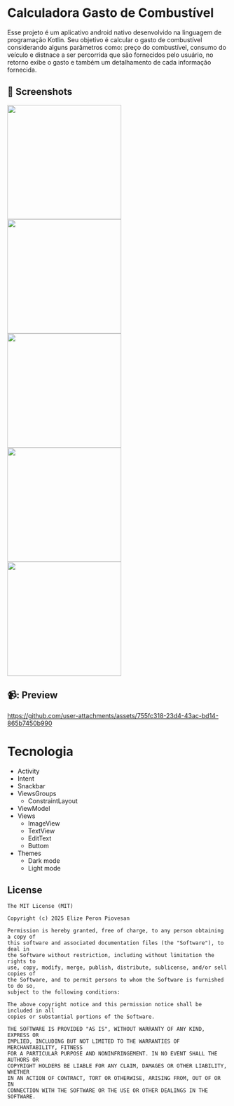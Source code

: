 # Calculadora Gasto de Combustível
Esse projeto é um aplicativo android nativo desenvolvido na linguagem de programação Kotlin. Seu objetivo é calcular o gasto de combustível considerando alguns parâmetros como: preço do combustível, consumo do veículo e distnace a ser percorrida que são fornecidos pelo usuário, no retorno exibe o gasto e também um detalhamento de cada informação fornecida.



## :camera_flash: Screenshots
<!-- You can add more screenshots here if you like -->

<img src="https://github.com/user-attachments/assets/54ad8b27-095f-4a46-bf93-7ced278c3e2b" width = 260 />
<img src="https://github.com/user-attachments/assets/e508e4cd-b3a9-4aaa-a78a-fb151acc138f" width = 260 />
<img src="https://github.com/user-attachments/assets/1584510c-9d45-4233-8d65-530dfb475e32" width = 260 />
<img src="https://github.com/user-attachments/assets/1d6fa5f5-c30a-4887-badd-8719dc54a739" width = 260 />
<img src="https://github.com/user-attachments/assets/5bd0dca3-6b77-498d-9cf4-e1f456d804c4" width = 260 />



## 📹: Preview
https://github.com/user-attachments/assets/755fc318-23d4-43ac-bd14-865b7450b990



# Tecnologia
* Activity
* Intent
* Snackbar
* ViewsGroups
  * ConstraintLayout
* ViewModel
* Views
  * ImageView
  * TextView
  * EditText
  * Buttom
* Themes
  * Dark mode
  * Light mode

## License
```
The MIT License (MIT)

Copyright (c) 2025 Elize Peron Piovesan

Permission is hereby granted, free of charge, to any person obtaining a copy of
this software and associated documentation files (the "Software"), to deal in
the Software without restriction, including without limitation the rights to
use, copy, modify, merge, publish, distribute, sublicense, and/or sell copies of
the Software, and to permit persons to whom the Software is furnished to do so,
subject to the following conditions:

The above copyright notice and this permission notice shall be included in all
copies or substantial portions of the Software.

THE SOFTWARE IS PROVIDED "AS IS", WITHOUT WARRANTY OF ANY KIND, EXPRESS OR
IMPLIED, INCLUDING BUT NOT LIMITED TO THE WARRANTIES OF MERCHANTABILITY, FITNESS
FOR A PARTICULAR PURPOSE AND NONINFRINGEMENT. IN NO EVENT SHALL THE AUTHORS OR
COPYRIGHT HOLDERS BE LIABLE FOR ANY CLAIM, DAMAGES OR OTHER LIABILITY, WHETHER
IN AN ACTION OF CONTRACT, TORT OR OTHERWISE, ARISING FROM, OUT OF OR IN
CONNECTION WITH THE SOFTWARE OR THE USE OR OTHER DEALINGS IN THE SOFTWARE.
```
